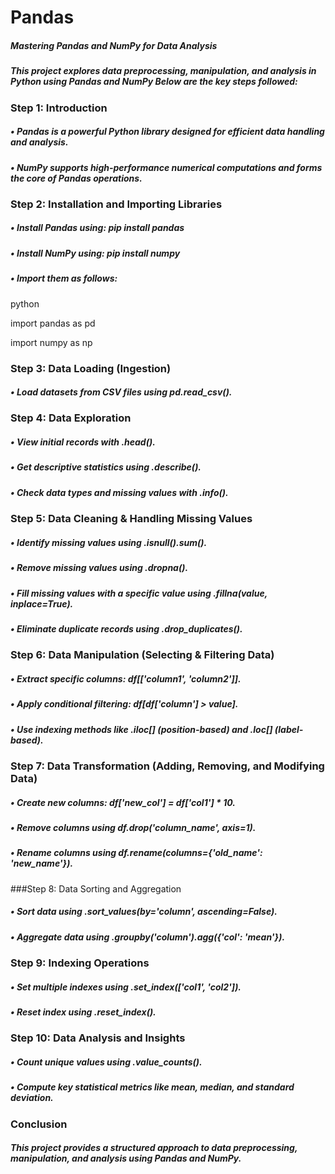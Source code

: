# Pandas
##### Mastering Pandas and NumPy for Data Analysis
##### This project explores data preprocessing, manipulation, and analysis in Python using Pandas and NumPy Below are the key steps followed:
### Step 1: Introduction 
##### • Pandas is a powerful Python library designed for efficient data handling and analysis.
##### •	NumPy supports high-performance numerical computations and forms the core of Pandas operations.
### **Step 2: Installation and Importing Libraries**
##### •	Install Pandas using: pip install pandas
##### •	Install NumPy using: pip install numpy
##### •	Import them as follows:
python

import pandas as pd

import numpy as np  

### Step 3: Data Loading (Ingestion)
##### •	Load datasets from CSV files using pd.read_csv().
### Step 4: Data Exploration 
##### •	View initial records with .head().
##### •	Get descriptive statistics using .describe().
##### •	Check data types and missing values with .info(). 
### Step 5: Data Cleaning & Handling Missing Values
##### •	Identify missing values using .isnull().sum().
##### •	Remove missing values using .dropna().
##### •	Fill missing values with a specific value using .fillna(value, inplace=True).
##### •	Eliminate duplicate records using .drop_duplicates().
### Step 6: Data Manipulation (Selecting & Filtering Data) 
##### •	Extract specific columns: df[['column1', 'column2']].
##### •	Apply conditional filtering: df[df['column'] > value].
##### •	Use indexing methods like .iloc[] (position-based) and .loc[] (label-based).
### Step 7: Data Transformation (Adding, Removing, and Modifying Data) 
##### •	Create new columns: df['new_col'] = df['col1'] * 10.
##### •	Remove columns using df.drop('column_name', axis=1).
##### •	Rename columns using df.rename(columns={'old_name': 'new_name'}).
###Step 8: Data Sorting and Aggregation 
##### •	Sort data using .sort_values(by='column', ascending=False).
##### •	Aggregate data using .groupby('column').agg({'col': 'mean'}).
### Step 9: Indexing Operations 
##### •	Set multiple indexes using .set_index(['col1', 'col2']).
##### •	Reset index using .reset_index().
### Step 10: Data Analysis and Insights 
##### •	Count unique values using .value_counts().
##### •	Compute key statistical metrics like mean, median, and standard deviation.
### Conclusion 
##### This project provides a structured approach to data preprocessing, manipulation, and analysis using Pandas and NumPy.
